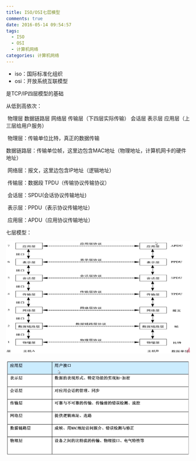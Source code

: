 ```yaml
---
title: ISO/OSI七层模型
comments: true
date: 2016-05-14 09:54:57
tags: 
  - ISO
  - OSI
  - 计算机网络
categories: 计算机网络
---
```


- iso：国际标准化组织
- osi：开放系统互联模型

是TCP/IP四层模型的基础

从低到高依次：

​	物理层 数据链路层 网络层 传输层（下四层实际传输） 会话层 表示层 应用层（上三层给用户服务） 

​	物理层：传输单位比特，真正的数据传输

​	数据链路层：传输单位帧，这里边包含MAC地址（物理地址，计算机网卡的硬件地址）

​	网络层：报文，这里边包含IP地址（逻辑地址）

​	传输层：数据段 TPDU（传输协议传输协议）

​	会话层：SPDU(会话协议传输地址)

​	表示层：PPDU（表示协议传输地址）

​	应用层：APDU（应用协议传输地址）

七层模型：

![image1](./ISO-OSI七层模型/image1.png)

![image2](./ISO-OSI七层模型/image2.png)